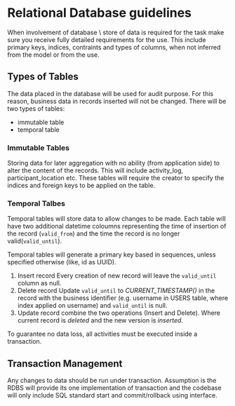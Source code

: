 # Relational Database guidelines

When involvement of database \ store of data is required for the task make sure you receive fully detailed requirements for the use.
This include primary keys, indices, contraints and types of columns, when not inferred from the model or from the use.


## Types of Tables
The data placed in the database will be used for audit purpose. For this reason, business data in records inserted will not be changed.
There will be two types of tables:
- immutable table
- temporal table

### Immutable Tables
Storing data for later aggregation with no ability (from application side) to alter the content of the records. This will include activity_log, participant_location etc.
These tables will require the creator to specify the indices and foreign keys to be applied on the table.

### Temporal Talbes
Temporal tables will store data to allow changes to be made. Each table will have two additional datetime coloumns representing the time of insertion of the
record (`valid_from`) and the time the record is no longer valid(`valid_until`).

Temporal tables will generate a primary key based in sequences, unless specified otherwise (like, id as UUID).

1. Insert record
   Every creation of new record will leave the `valid_until` column as null.
2. Delete record
   Update `valid_until` to _CURRENT_TIMESTAMP()_ in the record with the business identifier (e.g. username in USERS table, where index applied on username)
   and `valid_until` is null.
3. Update record
   combine the two operations (Insert and Delete). Where current record is _deleted_ and the new version is _inserted_.

To guarantee no data loss, all activities must be executed inside a transaction.


## Transaction Management
Any changes to data should be run under transaction. Assumption is the RDBS will provide its one implementation of transaction and the codebase will only include SQL standard
start and commit/rollback using interface.
